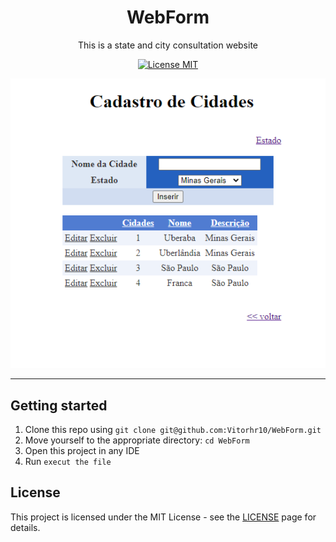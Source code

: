 <h1 align="center">
WebForm
</h1>

<p align="center"> This is a state and city consultation website</p>

<p align="center">
  <a href="https://opensource.org/licenses/MIT">
    <img src="https://img.shields.io/badge/License-MIT-blue.svg" alt="License MIT">
  </a>
</p>

<div>
  <img src="./Assets/webform-cities.png" alt="Formulário web de Cidades">
</div>

<hr />

## Getting started

1. Clone this repo using `git clone git@github.com:Vitorhr10/WebForm.git`
2. Move yourself to the appropriate directory: `cd WebForm`
3. Open this project in any IDE
4. Run `execut the file`

## License

This project is licensed under the MIT License - see the [LICENSE](https://opensource.org/licenses/MIT) page for details.
